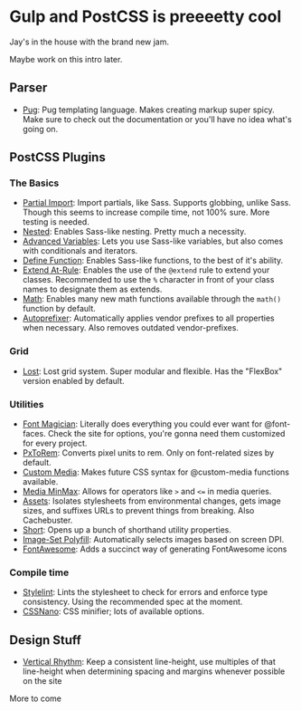 # Gulp and PostCSS is preeeetty cool
Jay's in the house with the brand new jam.

Maybe work on this intro later.

## Parser
- [Pug](https://pugjs.org/): Pug templating language. Makes creating markup super spicy. Make sure to check out the documentation or you'll have no idea what's going on.

## PostCSS Plugins
### The Basics
- [Partial Import](https://github.com/jonathantneal/postcss-partial-import): Import partials, like Sass. Supports globbing, unlike Sass. Though this seems to increase compile time, not 100% sure. More testing is needed.
- [Nested](https://github.com/postcss/postcss-nested): Enables Sass-like nesting. Pretty much a necessity.
- [Advanced Variables](https://github.com/jonathantneal/postcss-advanced-variables): Lets you use Sass-like variables, but also comes with conditionals and iterators.
- [Define Function](https://www.npmjs.com/package/postcss-define-function): Enables Sass-like functions, to the best of it's ability.
- [Extend At-Rule](https://github.com/jonathantneal/postcss-extend-rule): Enables the use of the `@extend` rule to extend your classes. Recommended to use the `%` character in front of your class names to designate them as extends.
- [Math](https://github.com/shauns/postcss-math): Enables many new math functions available through the `math()` function by default.
- [Autoprefixer](https://github.com/postcss/autoprefixer): Automatically applies vendor prefixes to all properties when necessary. Also removes outdated vendor-prefixes.

### Grid
- [Lost](http://lostgrid.org/): Lost grid system. Super modular and flexible. Has the "FlexBox" version enabled by default.

### Utilities
- [Font Magician](https://github.com/jonathantneal/postcss-font-magician): Literally does everything you could ever want for @font-faces. Check the site for options, you're gonna need them customized for every project.
- [PxToRem](https://github.com/cuth/postcss-pxtorem): Converts pixel units to rem. Only on font-related sizes by default.
- [Custom Media](https://github.com/postcss/postcss-custom-media): Makes future CSS syntax for @custom-media functions available.
- [Media MinMax](https://github.com/postcss/postcss-media-minmax): Allows for operators like `>` and `<=` in media queries.
- [Assets](https://github.com/borodean/postcss-assets): Isolates stylesheets from environmental changes, gets image sizes, and suffixes URLs to prevent things from breaking. Also Cachebuster.
- [Short](https://github.com/jonathantneal/postcss-short): Opens up a bunch of shorthand utility properties.
- [Image-Set Polyfill](https://github.com/SuperOl3g/postcss-image-set-polyfill): Automatically selects images based on screen DPI.
- [FontAwesome](https://github.com/dan-gamble/postcss-font-awesome): Adds a succinct way of generating FontAwesome icons

### Compile time
- [Stylelint](https://github.com/stylelint/stylelint): Lints the stylesheet to check for errors and enforce type consistency. Using the recommended spec at the moment.
- [CSSNano](http://cssnano.co/): CSS minifier; lots of available options.

## Design Stuff
- [Vertical Rhythm](https://zellwk.com/blog/why-vertical-rhythms/): Keep a consistent line-height, use multiples of that line-height when determining spacing and margins whenever possible on the site

More to come
